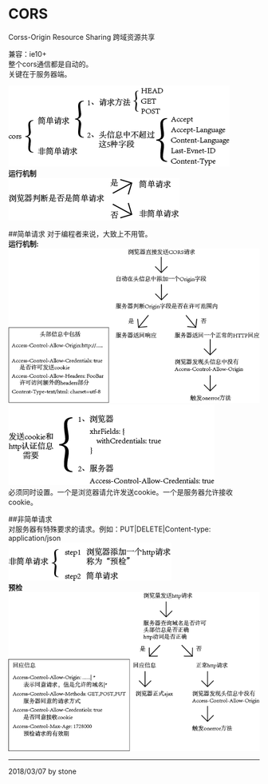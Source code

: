 # CORS
Corss-Origin Resource Sharing 跨域资源共享  

兼容：ie10+  
整个cors通信都是自动的。  
关键在于服务器端。  

![](./image/cors0.png)  
**运行机制**  
![](./image/cors3.png)  

##简单请求 
对于编程者来说，大致上不用管。  
**运行机制:**  
![](./image/cors1.png)  
![](./image/cors2.png)  
必须同时设置。一个是浏览器请允许发送cookie。一个是服务器允许接收cookie。  

##非简单请求   
对服务器有特殊要求的请求。例如：PUT|DELETE|Content-type: application/json  
![](./image/cors4.png)   
**预检**  
![](./image/cors5.png)  

---
2018/03/07 by stone 

